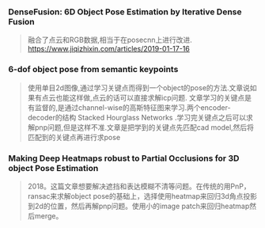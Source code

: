 ### DenseFusion: 6D Object Pose Estimation by Iterative Dense Fusion
> 融合了点云和RGB数据,相当于在posecnn上进行改进. https://www.jiqizhixin.com/articles/2019-01-17-16

### 6-dof object pose from semantic keypoints
> 使用单目2d图像,通过学习关键点而得到一个object的pose的方法.文章说如果有点云也能这样做,点云的话可以直接求解icp问题. 文章学习的关键点是有监督的,是通过channel-wise的高斯特征图来学习.两个encoder-decoder的结构 Stacked Hourglass Networks .学习完关键点之后可以求解pnp问题,但是这样不准.文章是把学到的关键点先匹配cad model,然后将匹配到的关键点再进行求pose

### Making Deep Heatmaps robust to Partial Occlusions for 3D object Pose Estimation
> 2018。这篇文章想要解决遮挡和表达模糊不清等问题。在传统的用PnP，ransac来求解object pose的基础上，选择使用heatmap来回归3d角点投影到2d的位置，然后再解pnp问题。使用小的image patch来回归heatmap然后merge。
